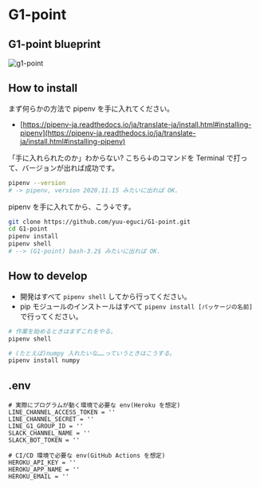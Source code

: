 # G1-point

## G1-point blueprint

![g1-point](https://user-images.githubusercontent.com/28250432/115021400-e1a89f80-9ef6-11eb-8aca-10a214f4a84a.png)

## How to install

まず何らかの方法で pipenv を手に入れてください。

- [https://pipenv-ja.readthedocs.io/ja/translate-ja/install.html#installing-pipenv](https://pipenv-ja.readthedocs.io/ja/translate-ja/install.html#installing-pipenv)

「手に入れられたのか」わからない? こちら↓のコマンドを Terminal で打って、バージョンが出れば成功です。

```bash
pipenv --version
# -> pipenv, version 2020.11.15 みたいに出れば OK.
```

pipenv を手に入れてから、こう↓です。

```bash
git clone https://github.com/yuu-eguci/G1-point.git
cd G1-point
pipenv install
pipenv shell
# --> (G1-point) bash-3.2$ みたいに出れば OK.
```

## How to develop

- 開発はすべて `pipenv shell` してから行ってください。
- pip モジュールのインストールはすべて `pipenv install [パッケージの名前]` で行ってください。

```bash
# 作業を始めるときはまずこれをやる。
pipenv shell

# (たとえば)numpy 入れたいな……っていうときはこうする。
pipenv install numpy
```

## .env

```env
# 実際にプログラムが動く環境で必要な env(Heroku を想定)
LINE_CHANNEL_ACCESS_TOKEN = ''
LINE_CHANNEL_SECRET = ''
LINE_G1_GROUP_ID = ''
SLACK_CHANNEL_NAME = ''
SLACK_BOT_TOKEN = ''

# CI/CD 環境で必要な env(GitHub Actions を想定)
HEROKU_API_KEY = ''
HEROKU_APP_NAME = ''
HEROKU_EMAIL = ''
```

